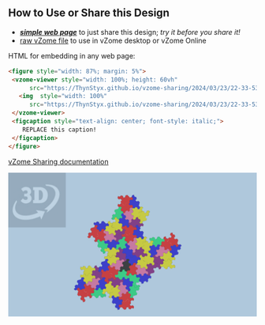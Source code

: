 
## How to Use or Share this Design

 - [***simple web page***](<https://ThynStyx.github.io/vzome-sharing/2024/03/23/22-33-53-Alt_Poly_Supercluster_model/>) to just share this design; *try it before you share it!*
 - [raw vZome file](<https://raw.githubusercontent.com/ThynStyx/vzome-sharing/main/2024/03/23/22-33-53-Alt_Poly_Supercluster_model/Alt_Poly_Supercluster_model.vZome>) to use in vZome desktop or vZome Online
 
 HTML for embedding in any web page:
 ```html
<figure style="width: 87%; margin: 5%">
  <vzome-viewer style="width: 100%; height: 60vh"
       src="https://ThynStyx.github.io/vzome-sharing/2024/03/23/22-33-53-Alt_Poly_Supercluster_model/Alt_Poly_Supercluster_model.vZome" >
    <img  style="width: 100%"
       src="https://ThynStyx.github.io/vzome-sharing/2024/03/23/22-33-53-Alt_Poly_Supercluster_model/Alt_Poly_Supercluster_model.png" >
  </vzome-viewer>
  <figcaption style="text-align: center; font-style: italic;">
     REPLACE this caption!
  </figcaption>
</figure>
 ```

[vZome Sharing documentation](https://vzome.github.io/vzome/sharing.html#how-it-works)

![Image](<Alt_Poly_Supercluster_model.png>)

